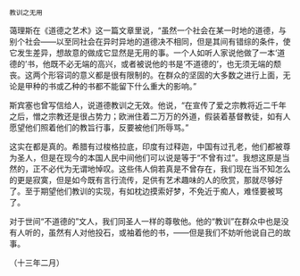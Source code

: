     教训之无用 

   蔼理斯在《道德之艺术》这一篇文章里说，“虽然一个社会在某一时地的道德，与别个社会——以至同社会在异时异地的道德决不相同，但是其间有错综的条件，使它发生差异，想故意的做成它显然是无用的事。一个人如听人家说他做了一本‘道德的’书，他既不必无端的高兴，或者被说他的书是‘不道德的’，也无须无端的颓丧。这两个形容词的意义都是很有限制的。在群众的坚固的大多数之进行上面，无论是甲种的书或乙种的书都不能留下什么重大的影响。”

   斯宾塞也曾写信给人，说道德教训之无效。他说，“在宣传了爱之宗教将近二千年之后，憎之宗教还是很占势力；欧洲住着二万万的外道，假装着基督教徒，如有人愿望他们照着他们的教旨行事，反要被他们所辱骂。”

   这实在都是真的。希腊有过梭格拉底，印度有过释迦，中国有过孔老，他们都被尊为圣人，但是在现今的本国人民中间他们可以说是等于“不曾有过”。我想这原是当然的，正不必代为无谓地悼叹。这些伟人倘若真是不曾存在，我们现在当不知怎么的更是寂寞，但是如今既有言行流传，足供有艺术趣味的人的欣赏，那就尽够好了。至于期望他们教训的实现，有如枕边摸索好梦，不免近于痴人，难怪要被骂了。

   对于世间“不道德的”文人，我们同圣人一样的尊敬他。他的“教训”在群众中也是没有人听的，虽然有人对他投石，或袖着他的书，——但是我们不妨听他说自己的故事。

   （十三年二月）

